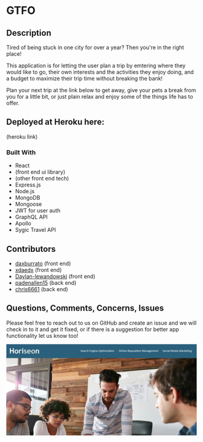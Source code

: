 # GTFO

## Description 
Tired of being stuck in one city for over a year? Then you're in the right place!

This application is for letting the user plan a trip by emtering where they would like to go, their own interests and the activities they enjoy doing, and a budget to maximize their trip time without breaking the bank!

Plan your next trip at the link below to get away, give your pets a break from you for a little bit, or just plain relax and enjoy some of the things life has to offer. 

## Deployed at Heroku here:

(heroku link)

### Built With 

 * React
 * (front end ui library)
 * (other front end tech)
 * Express.js
 * Node.js
 * MongoDB
 * Mongoose
 * JWT for user auth
 * GraphQL API
 * Apollo
 * Sygic Travel API
 
## Contributors
* [daxburrato](https://github.com/daxburatto) (front end)
* [xdaedx](https://github.com/xdaedx) (front end)
* [Daylan-lewandowski](https://github.com/Daylan-lewandowski) (front end)
* [padenallen15](https://github.com/padenallen15) (back end)
* [chris6661](https://github.com/chris6661) (back end)

## Questions, Comments, Concerns, Issues
Please feel free to reach out to us on GitHub and create an issue and we will check in to it and get it fixed, or if there is a suggestion for better app functionality let us know too!

![](images/horiesonscreenshot.png)